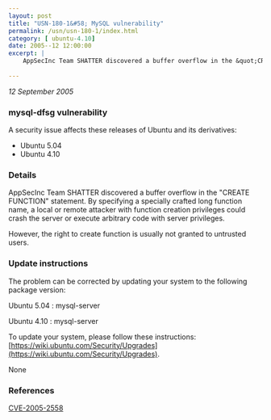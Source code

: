 ```yaml
---
layout: post
title: "USN-180-1&#58; MySQL vulnerability"
permalink: /usn/usn-180-1/index.html
category: [ ubuntu-4.10]
date: 2005--12 12:00:00
excerpt: |
    AppSecInc Team SHATTER discovered a buffer overflow in the &quot;CREATE FUNCTION&quot; statement. By specifying a specially crafted long function name, a local or remote attacker with function creation privileges could crash the server or execute arbitrary code with server privileges.
    
--- 
```

 
 

*12 September 2005*

### mysql-dfsg vulnerability

A security issue affects these releases of Ubuntu and its derivatives:

* Ubuntu 5.04
* Ubuntu 4.10

### Details

AppSecInc Team SHATTER discovered a buffer overflow in the &quot;CREATE FUNCTION&quot; statement. By specifying a specially crafted long function name, a local or remote attacker with function creation privileges could crash the server or execute arbitrary code with server privileges.

However, the right to create function is usually not granted to untrusted users.

### Update instructions

The problem can be corrected by updating your system to the following package version:

Ubuntu 5.04
 : mysql-server 

Ubuntu 4.10
 : mysql-server 

To update your system, please follow these instructions: [https://wiki.ubuntu.com/Security/Upgrades](https://wiki.ubuntu.com/Security/Upgrades).

None

### References

 
 [CVE-2005-2558](http://people.ubuntu.com/~ubuntu-security/cve/CVE-2005-2558)
 

